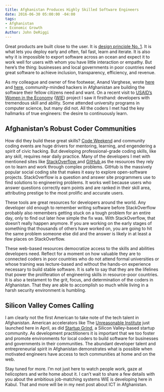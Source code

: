 ```yaml
---
title: Afghanistan Produces Highly Skilled Software Engineers
date: 2016-06-30 05:00:00 -04:00
tags:
- Afghanistan
- Economic Growth
Author: John DeRiggi
---
```


Great products are built close to the user. It is [design principle No. 1](http://digitalprinciples.org/design-with-the-user/). It is what lets you deploy early and often, fail fast, learn and iterate. It is also why it is impossible to export software across an ocean and expect it to work well for users with whom you have little interaction or empathy. But here’s the thing: businesses and local governments in poor countries need great software to achieve inclusion, transparency, efficiency, and revenue.

<!--more-->

As my colleague and owner of fine footwear, Anand Varghese, wrote [here ](http://dai-global-digital.com/code-weekend-afghanistan-update-locally-developed-apps-to-fight-street-harassment.html)and [here](http://dai-global-digital.com/sowing-the-seeds-of-a-tech-for-social-good-ecosystem-in-afghanistan.html), community-minded hackers in Afghanistan are building the software their fellow citizens need and want. On a recent visit to [USAID’s Women in the Economy](http://promote-wie.com/site/page/about) ([WIE](http://dai.com/our-work/projects/afghanistan%E2%80%94women-economy-wie)) project I saw it firsthand: developers with tremendous skill and ability. Some attended university programs in computer science, but many did not. All the coders I met had the key hallmarks of true engineers: the desire to continuously learn.

## Afghanistan’s Robust Coder Communities

How did they build these great skills? [Code Weekend](http://codeweekend.af/) and community coding events are huge drivers for mentoring, learning, and engendering a spirit of civic hacking. But developing professional-grade coding skills, like any skill, requires near daily practice. Many of the developers I met with mentioned sites like [StackOverflow ](http://stackoverflow.com/)and [GitHub ](https://github.com/)as the resources they rely on to learn and work through complex problems. GitHub is the massively popular social coding site that makes it easy to explore open-software projects. StackOverflow is a question and answer site programmers use to find solutions to engineering problems. It works well because users who answer questions correctly earn points and are ranked in their skill area, attributing prestige to the most prolific and accurate users.

These tools are great resources for developers around the world. Any developer old enough to remember writing software before StackOverflow probably also remembers getting stuck on a tough problem for an entire day, only to find out later how simple the fix was. With StackOverflow, that doesn’t really happen anymore. If you are working on the early stages of something that thousands of others have worked on, you are going to hit the same problem someone else did and the answer is likely in at least a few places on StackOverflow.

These web-based resources democratize access to the skills and abilities developers need. Reflect for a moment on how valuable they are to connected coders in poor countries who do not attend formal universities or whose training was lecture-based and without the hands-on experience necessary to build stable software. It is safe to say that they are the lifelines that power the proliferation of engineering skills in resource-poor countries. It is also a testament to the grit, focus, and determination of the coders in Afghanistan. That they are able to accomplish so much while living in a harsh security environment is humbling.

## Silicon Valley Comes Calling

I am clearly not the first American to take note of the tech talent in Afghanistan. American accelerators like The [Unreasonable Institute](http://unreasonableinstitute.org/accelerator/afghanistan-2016/) just launched here in April, as did [Startup Grind](http://startupgrind.af/), a Silicon Valley-based startup community. As development practitioners it is important that we too foster and promote environments for local coders to build software for businesses and governments in their communities. The abundant developer talent and entrepreneurial spirit in Afghanistan demonstrates what is possible when motivated engineers have access to tech communities at home and on the web.

Stay tuned for more. I’m not just here to watch people work, gaze at helicopters and write home about it. I can’t wait to share a few details with you about the ambitious job-matching systems WIE is developing here in Kabul. That and more will be in my next post about ICT in Afghanistan.